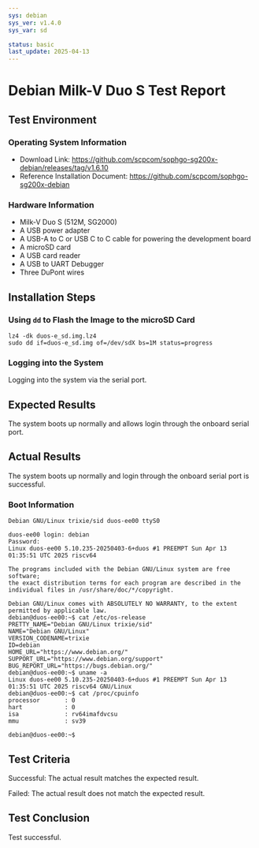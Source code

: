 ```yaml
---
sys: debian
sys_ver: v1.4.0
sys_var: sd

status: basic
last_update: 2025-04-13
---
```


# Debian Milk-V Duo S Test Report

## Test Environment

### Operating System Information

- Download Link: https://github.com/scpcom/sophgo-sg200x-debian/releases/tag/v1.6.10
- Reference Installation Document: https://github.com/scpcom/sophgo-sg200x-debian

### Hardware Information

- Milk-V Duo S (512M, SG2000)
- A USB power adapter
- A USB-A to C or USB C to C cable for powering the development board
- A microSD card
- A USB card reader
- A USB to UART Debugger
- Three DuPont wires

## Installation Steps

### Using `dd` to Flash the Image to the microSD Card

```shell
lz4 -dk duos-e_sd.img.lz4
sudo dd if=duos-e_sd.img of=/dev/sdX bs=1M status=progress
```

### Logging into the System

Logging into the system via the serial port.

## Expected Results

The system boots up normally and allows login through the onboard serial port.

## Actual Results

The system boots up normally and login through the onboard serial port is successful.

### Boot Information

```log
Debian GNU/Linux trixie/sid duos-ee00 ttyS0

duos-ee00 login: debian
Password:
Linux duos-ee00 5.10.235-20250403-6+duos #1 PREEMPT Sun Apr 13 01:35:51 UTC 2025 riscv64

The programs included with the Debian GNU/Linux system are free software;
the exact distribution terms for each program are described in the
individual files in /usr/share/doc/*/copyright.

Debian GNU/Linux comes with ABSOLUTELY NO WARRANTY, to the extent
permitted by applicable law.
debian@duos-ee00:~$ cat /etc/os-release
PRETTY_NAME="Debian GNU/Linux trixie/sid"
NAME="Debian GNU/Linux"
VERSION_CODENAME=trixie
ID=debian
HOME_URL="https://www.debian.org/"
SUPPORT_URL="https://www.debian.org/support"
BUG_REPORT_URL="https://bugs.debian.org/"
debian@duos-ee00:~$ uname -a
Linux duos-ee00 5.10.235-20250403-6+duos #1 PREEMPT Sun Apr 13 01:35:51 UTC 2025 riscv64 GNU/Linux
debian@duos-ee00:~$ cat /proc/cpuinfo
processor       : 0
hart            : 0
isa             : rv64imafdvcsu
mmu             : sv39

debian@duos-ee00:~$
```

## Test Criteria

Successful: The actual result matches the expected result.

Failed: The actual result does not match the expected result.

## Test Conclusion

Test successful.
